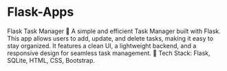 # Flask-Apps
Flask Task Manager 📝  A simple and efficient Task Manager built with Flask. This app allows users to add, update, and delete tasks, making it easy to stay organized. It features a clean UI, a lightweight backend, and a responsive design for seamless task management.  🚀 Tech Stack: Flask, SQLite, HTML, CSS, Bootstrap.
